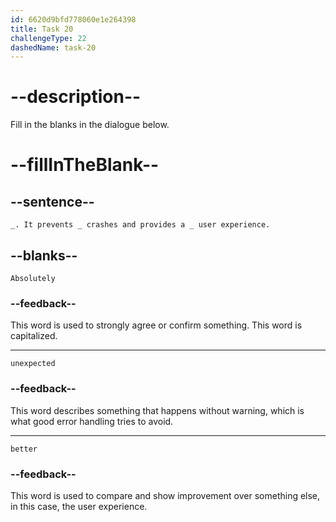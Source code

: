 ```yaml
---
id: 6620d9bfd778060e1e264398
title: Task 20
challengeType: 22
dashedName: task-20
---
```


<!--
AUDIO REFERENCE:
Sarah: Absolutely. It prevents unexpected crashes and provides a better user experience.
-->

# --description--

Fill in the blanks in the dialogue below.

# --fillInTheBlank--

## --sentence--

`_. It prevents _ crashes and provides a _ user experience.`

## --blanks--

`Absolutely`

### --feedback--

This word is used to strongly agree or confirm something. This word is capitalized.

---

`unexpected`

### --feedback--

This word describes something that happens without warning, which is what good error handling tries to avoid.

---

`better`

### --feedback--

This word is used to compare and show improvement over something else, in this case, the user experience.
